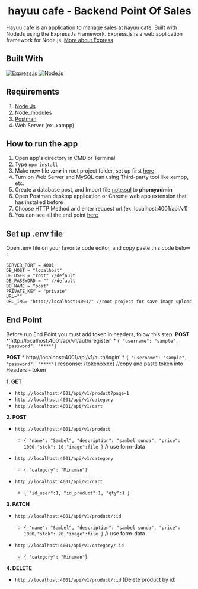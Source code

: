 <h1 align="center">hayuu cafe - Backend Point Of Sales</h1>


Hayuu cafe is an application to manage sales at hayuu cafe. Built with NodeJs using the ExpressJs Framework.
Express.js is a web application framework for Node.js. [More about Express](https://en.wikipedia.org/wiki/Express.js)
## Built With
[![Express.js](https://img.shields.io/badge/Express.js-4.x-blue.svg?style=rounded-square)](https://expressjs.com/en/starter/installing.html)
[![Node.js](https://img.shields.io/badge/Node.js-v.10.16-green.svg?style=rounded-square)](https://nodejs.org/)

## Requirements
1. <a href="https://nodejs.org/en/download/">Node Js</a>
2. Node_modules
3. <a href="https://www.getpostman.com/">Postman</a>
4. Web Server (ex. xampp)

## How to run the app
1. Open app's directory in CMD or Terminal
2. Type `npm install`
3. Make new file **.env** in root project folder, set up first [here](#set-up-env-file)
4. Turn on Web Server and MySQL can using Third-party tool like xampp, etc.
5. Create a database post, and Import file [note.sql](note.sql) to **phpmyadmin**
6. Open Postman desktop application or Chrome web app extension that has installed before
7. Choose HTTP Method and enter request url.(ex. localhost:4001/api/v1)
8. You can see all the end point [here](#end-point)

## Set up .env file
Open .env file on your favorite code editor, and copy paste this code below :
```
SERVER_PORT = 4001
DB_HOST = "localhost"
DB_USER = "root" //default
DB_PASSWORD = "" //default
DB_NAME = "post"
PRIVATE_KEY = "private"
URL=""
URL_IMG= "http://localhost:4001/" //root project for save image upload
```

## End Point

Before run End Point you must add token in headers, folow this step:
**POST**
*'http://localhost:4001/api/v1/auth/register'
	* ``` { "username": "sample", "password": "****"} ```

**POST**
*'http://localhost:4001/api/v1/auth/login'
	* ``` { "username": "sample", "password": "****"} ```
	response: {token:xxxx} //copy and paste token into Headers - token

**1. GET**
* `http://localhost:4001/api/v1/product?page=1`
* `http://localhost:4001/api/v1/category`
* `http://localhost:4001/api/v1/cart`


**2. POST**
* `http://localhost:4001/api/v1/product`
    * ``` { "name": "Sambel", "description": "sambel sunda", "price": 1000,"stok": 10,"image":file } ``` // use form-data

* `http://localhost:4001/api/v1/category`
    * ``` { "category": "Minuman"} ```

* `http://localhost:4001/api/v1/cart`
    * ``` { "id_user":1, "id_product":1, "qty":1 }  ```

**3. PATCH**
* `http://localhost:4001/api/v1/product/:id`
    * ``` { "name": "Sambel", "description": "sambel sunda", "price": 1000,"stok": 20,"image":file } ``` // use form-data

* `http://localhost:4001/api/v1/category/:id`
    * ``` { "category": "Minuman"} ```


**4. DELETE**
* `http://localhost:4001/api/v1/product/:id` (Delete product by id)
